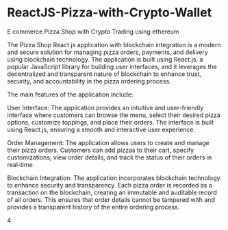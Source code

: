 # ReactJS-Pizza-with-Crypto-Wallet
 E commerce Pizza Shop with Crypto Trading using ethereum 


The Pizza Shop React.js application with blockchain integration is a modern and secure solution for managing pizza orders, payments, and delivery using blockchain technology. The application is built using React.js, a popular JavaScript library for building user interfaces, and it leverages the decentralized and transparent nature of blockchain to enhance trust, security, and accountability in the pizza ordering process.

The main features of the application include:

User Interface: The application provides an intuitive and user-friendly interface where customers can browse the menu, select their desired pizza options, customize toppings, and place their orders. The interface is built using React.js, ensuring a smooth and interactive user experience.

Order Management: The application allows users to create and manage their pizza orders. Customers can add pizzas to their cart, specify customizations, view order details, and track the status of their orders in real-time.

Blockchain Integration: The application incorporates blockchain technology to enhance security and transparency. Each pizza order is recorded as a transaction on the blockchain, creating an immutable and auditable record of all orders. This ensures that order details cannot be tampered with and provides a transparent history of the entire ordering process.

4






